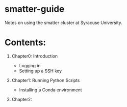 # smatter-guide
Notes on using the smatter cluster at Syracuse University.

# Contents:

1. Chapter0: Introduction
    + Logging in
    + Setting up a SSH key

1. Chapter1: Running Python Scripts
    + Installing a Conda environment

1. Chapter2: 

